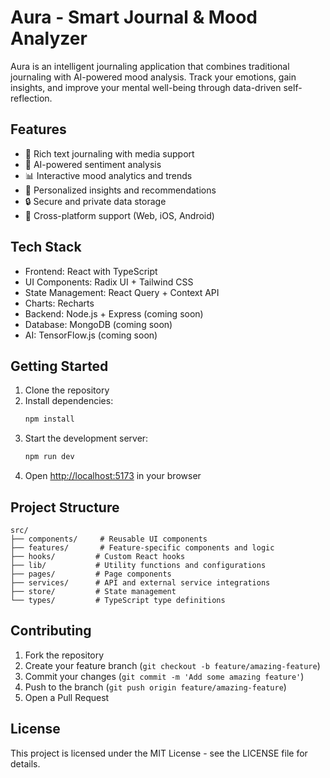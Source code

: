 # Aura - Smart Journal & Mood Analyzer

Aura is an intelligent journaling application that combines traditional journaling with AI-powered mood analysis. Track your emotions, gain insights, and improve your mental well-being through data-driven self-reflection.

## Features

- 📝 Rich text journaling with media support
- 🧠 AI-powered sentiment analysis
- 📊 Interactive mood analytics and trends
- 🎯 Personalized insights and recommendations
- 🔒 Secure and private data storage
- 📱 Cross-platform support (Web, iOS, Android)

## Tech Stack

- Frontend: React with TypeScript
- UI Components: Radix UI + Tailwind CSS
- State Management: React Query + Context API
- Charts: Recharts
- Backend: Node.js + Express (coming soon)
- Database: MongoDB (coming soon)
- AI: TensorFlow.js (coming soon)

## Getting Started

1. Clone the repository
2. Install dependencies:
   ```bash
   npm install
   ```
3. Start the development server:
   ```bash
   npm run dev
   ```
4. Open [http://localhost:5173](http://localhost:5173) in your browser

## Project Structure

```
src/
├── components/     # Reusable UI components
├── features/       # Feature-specific components and logic
├── hooks/         # Custom React hooks
├── lib/           # Utility functions and configurations
├── pages/         # Page components
├── services/      # API and external service integrations
├── store/         # State management
└── types/         # TypeScript type definitions
```

## Contributing

1. Fork the repository
2. Create your feature branch (`git checkout -b feature/amazing-feature`)
3. Commit your changes (`git commit -m 'Add some amazing feature'`)
4. Push to the branch (`git push origin feature/amazing-feature`)
5. Open a Pull Request

## License

This project is licensed under the MIT License - see the LICENSE file for details.
